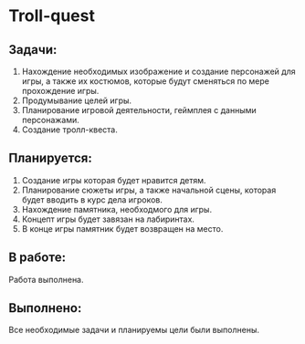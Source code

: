 # Troll-quest

## Задачи:
1. Нахождение необходимых изображение и создание персонажей для игры, а также их костюмов, которые будут сменяться по мере прохождение игры.
2. Продумывание целей игры.
3. Планирование игровой деятельности, геймплея с данными персонажами.
4. Создание тролл-квеста.

## Планируется: 
1. Создание игры которая будет нравится детям.
2. Планирование сюжеты игры, а также начальной сцены, которая будет вводить в курс дела игроков.
3. Нахождение памятника, необходмого для игры.
4. Концепт игры будет завязан на лабиринтах.
5. В конце игры памятник будет возвращен на место.

## В работе: 
Работа выполнена.

## Выполнено:
Все необходимые задачи и планируемы цели были выполнены.
